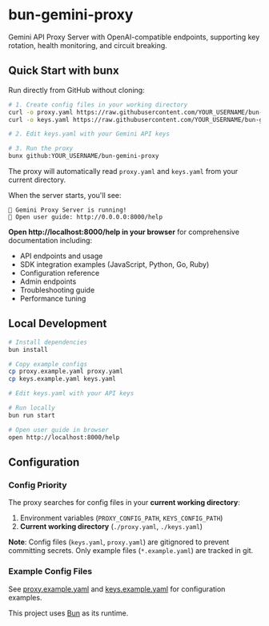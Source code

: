 # bun-gemini-proxy

Gemini API Proxy Server with OpenAI-compatible endpoints, supporting key rotation, health monitoring, and circuit breaking.

## Quick Start with bunx

Run directly from GitHub without cloning:

```bash
# 1. Create config files in your working directory
curl -o proxy.yaml https://raw.githubusercontent.com/YOUR_USERNAME/bun-gemini-proxy/main/proxy.example.yaml
curl -o keys.yaml https://raw.githubusercontent.com/YOUR_USERNAME/bun-gemini-proxy/main/keys.example.yaml

# 2. Edit keys.yaml with your Gemini API keys

# 3. Run the proxy
bunx github:YOUR_USERNAME/bun-gemini-proxy
```

The proxy will automatically read `proxy.yaml` and `keys.yaml` from your current directory.

When the server starts, you'll see:

```
🚀 Gemini Proxy Server is running!
📖 Open user guide: http://0.0.0.0:8000/help
```

**Open http://localhost:8000/help in your browser** for comprehensive documentation including:

- API endpoints and usage
- SDK integration examples (JavaScript, Python, Go, Ruby)
- Configuration reference
- Admin endpoints
- Troubleshooting guide
- Performance tuning

## Local Development

```bash
# Install dependencies
bun install

# Copy example configs
cp proxy.example.yaml proxy.yaml
cp keys.example.yaml keys.yaml

# Edit keys.yaml with your API keys

# Run locally
bun run start

# Open user guide in browser
open http://localhost:8000/help
```

## Configuration

### Config Priority

The proxy searches for config files in your **current working directory**:

1. Environment variables (`PROXY_CONFIG_PATH`, `KEYS_CONFIG_PATH`)
2. **Current working directory** (`./proxy.yaml`, `./keys.yaml`)

**Note**: Config files (`keys.yaml`, `proxy.yaml`) are gitignored to prevent committing secrets. Only example files (`*.example.yaml`) are tracked in git.

### Example Config Files

See [proxy.example.yaml](proxy.example.yaml) and [keys.example.yaml](keys.example.yaml) for configuration examples.

This project uses [Bun](https://bun.com) as its runtime.
